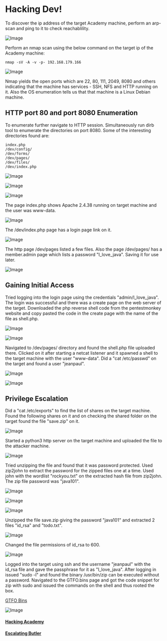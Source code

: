 # Hacking Dev!

To discover the ip address of the target Academy machine, perform an arp-scan and ping to it to check reachablility.


![Image](https://github.com/vandanarach/TCM-Courses/raw/main/docs/PracticalEthicalHacking/images/Dev/1.png)


Perform an nmap scan using the below command on the target ip of the Academy machine:

```
nmap -sV -A -v -p- 192.168.179.166

```

![Image](https://github.com/vandanarach/TCM-Courses/raw/main/docs/PracticalEthicalHacking/images/Dev/2.png)


Nmap yields the open ports which are 22, 80, 111, 2049, 8080 and others indicating that the machine has services - SSH, NFS and HTTP running on it. Also the OS enumeration tells us that that machine is a Linux Debian machine.


## HTTP port 80 and port 8080 Enumeration


To enumerate further navigate to HTTP session. Simultaneously run dirb tool to enumerate the directories on port 8080. Some of the interesting directories found are:


```
index.php
/dev/config/
/dev/forms/
/dev/pages/
/dev/files/
/dev/index.php
```


![Image](https://github.com/vandanarach/TCM-Courses/raw/main/docs/PracticalEthicalHacking/images/Dev/3.png)


![Image](https://github.com/vandanarach/TCM-Courses/raw/main/docs/PracticalEthicalHacking/images/Dev/4a.png)


![Image](https://github.com/vandanarach/TCM-Courses/raw/main/docs/PracticalEthicalHacking/images/Dev/4.png)


The page index.php shows Apache 2.4.38 running on target machine and the user was www-data.


![Image](https://github.com/vandanarach/TCM-Courses/raw/main/docs/PracticalEthicalHacking/images/Dev/6.png)


The /dev/index.php page has a login page link on it.


![Image](https://github.com/vandanarach/TCM-Courses/raw/main/docs/PracticalEthicalHacking/images/Dev/7.png)


The http page /dev/pages listed a few files. Also the page /dev/pages/ has a member.admin page which lists a password "I_love_java". Saving it for use later.


![Image](https://github.com/vandanarach/TCM-Courses/raw/main/docs/PracticalEthicalHacking/images/Dev/5.png)


## Gaining Initial Access


Tried logging into the login page using the credentials "admin/I_love_java". The login was successful and there was a create page on the web server of the target. Downloaded the php reverse shell code from the pentestmonkey website and copy pasted the code in the create page with the name of the file as shell.php.


![Image](https://github.com/vandanarach/TCM-Courses/raw/main/docs/PracticalEthicalHacking/images/Dev/8.png)


![Image](https://github.com/vandanarach/TCM-Courses/raw/main/docs/PracticalEthicalHacking/images/Dev/9.png)


Navigated to /dev/pages/ directory and found the shell.php file uploaded there. Clicked on it after starting a netcat listener and it spawned a shell to the target machine with the user "www-data". Did a "cat /etc/passwd" on the target and found a user "jeanpaul".


![Image](https://github.com/vandanarach/TCM-Courses/raw/main/docs/PracticalEthicalHacking/images/Dev/10.png)


![Image](https://github.com/vandanarach/TCM-Courses/raw/main/docs/PracticalEthicalHacking/images/Dev/11.png)


## Privilege Escalation


Did a "cat /etc/exports" to find the list of shares on the target machine. Found the following shares on it and on checking the shared folder on the target found the file "save.zip" on it.


![Image](https://github.com/vandanarach/TCM-Courses/raw/main/docs/PracticalEthicalHacking/images/Dev/12.png)


Started a python3 http server on the target machine and uploaded the file to the attacker machine.


![Image](https://github.com/vandanarach/TCM-Courses/raw/main/docs/PracticalEthicalHacking/images/Dev/13.png)


Tried unzipping the file and found that it was password protected. Used zip2john to extract the password for the zipped files one at a time. Used john with the wordlist "rockyou.txt" on the extracted hash file from zip2john. The zip file password was "java101".


![Image](https://github.com/vandanarach/TCM-Courses/raw/main/docs/PracticalEthicalHacking/images/Dev/14.png)


![Image](https://github.com/vandanarach/TCM-Courses/raw/main/docs/PracticalEthicalHacking/images/Dev/15.png)


![Image](https://github.com/vandanarach/TCM-Courses/raw/main/docs/PracticalEthicalHacking/images/Dev/16.png)


Unzipped the file save.zip giving the password "java101" and extracted 2 files "id_rsa" and "todo.txt".


![Image](https://github.com/vandanarach/TCM-Courses/raw/main/docs/PracticalEthicalHacking/images/Dev/17.png)


Changed the file permissions of id_rsa to 600.


![Image](https://github.com/vandanarach/TCM-Courses/raw/main/docs/PracticalEthicalHacking/images/Dev/18.png)


Logged into the target using ssh and the username "jeanpaul" with the id_rsa file and gave the passphrase for it as "I_love_java". After logging in issued "sudo -l" and found the binary /usr/bin/zip can be executed without a password. Navigated to the GTFO.bins page and got the code snippet for zip with sudo and issued the commands on the shell and thus rooted the box.


[GTFO Bins](https://gtfobins.github.io/gtfobins/zip/#shell)


![Image](https://github.com/vandanarach/TCM-Courses/raw/main/docs/PracticalEthicalHacking/images/Dev/19.png)







#### <i class="fa-solid fa-circle-arrow-left"></i> [Hacking Academy](https://vandanarach.github.io/TCM-Courses/PracticalEthicalHacking/Academy.html)
####  <i class="fa-solid fa-circle-arrow-right"></i>[Escalating Butler](https://vandanarach.github.io/TCM-Courses/PracticalEthicalHacking/Butler.html)

